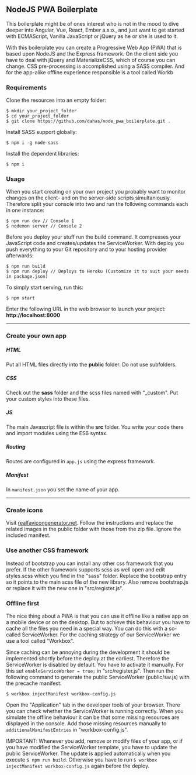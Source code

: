 ## NodeJS PWA Boilerplate

This boilerplate might be of ones interest who is not in the mood to dive deeper into Angular, Vue, React, Ember a.s.o., and just want to get started with ECMAScript, Vanilla JavaScript or jQuery as he or she is used to it.

With this boilerplate you can create a Progressive Web App (PWA) that is based upon NodeJS and the Express framework. On the client side you have to deal with jQuery and MaterializeCSS, which of course you can change. CSS pre-processing is accomplished using a SASS compiler. And for the app-alike offline experience responsible is a tool called Workb

### Requirements

Clone the resources into an empty folder:
```
$ mkdir your_project_folder
$ cd your_project_folder
$ git clone https://github.com/dahas/node_pwa_boilerplate.git .
```

Install SASS support globally:

```
$ npm i -g node-sass
```

Install the dependent libraries:
```
$ npm i
```

### Usage

When you start creating on your own project you probably want to monitor changes on the client- and on the server-side scripts simultaniously. Therefore split your console into two and run the following commands each in one instance:

```
$ npm run dev // Console 1
$ nodemon server // Console 2
```

Before you deploy your stuff run the build command. It compresses your JavaScript code and creates/updates the ServiceWorker. With deploy you push everything to your Git repository and to your hosting provider afterwards:

```
$ npm run build
$ npm run deploy // Deploys to Heroku (Customize it to suit your needs in package.json)
```

To simply start serving, run this:

```
$ npm start
```

Enter the following URL in the web browser to launch your project:  
**http://localhost:8000**

<hr>

### Create your own app  

##### HTML

Put all HTML files directly into the **public** folder. Do not use subfolders.

##### CSS

Check out the **sass** folder and the scss files named with "_custom". Put your custom styles into these files.

##### JS

The main Javascript file is within the **src** folder. You write your code there and import modules using the ES6 syntax.

##### Routing

Routes are configured in `app.js` using the express framework. 

##### Manifest

In `manifest.json` you set the name of your app.

<hr>

### Create icons

Visit [realfavicongenerator.net](https://realfavicongenerator.net). Follow the instructions and replace the related images in the public folder with those from the zip file. Ignore the included manifest.

### Use another CSS framework

Instead of bootstrap you can install any other css framework that you prefer. If the other framework supports scss as well open and edit styles.scss which you find in the "sass" folder. Replace the bootstrap entry so it points to the main scss file of the new library. Also remove bootstrap.js or replace it with the new one in "src/register.js".

### Offline first

The nice thing about a PWA is that you can use it offline like a native app on a mobile device or on the desktop. But to achieve this behaviour you have to cache all the files you need in a special way. You can do this with a so-called ServiceWorker. For the caching strategy of our ServiceWorker we use a tool called "Workbox". 

Since caching can be annoying during the development it should be implemented shortly before the deploy at the earliest. Therefore the ServiceWorker is disabled by default. You have to activate it manually. For this set `enableServiceWorker = true;` in "src/register.js". Then run the following command to generate the public ServiceWorker (public/sw.js) with the precache manifest:

```
$ workbox injectManifest workbox-config.js
```

Open the "Application" tab in the developer tools of your browser. There you can check whether the ServiceWorker is running correctly. When you simulate the offline behaviour it can be that some missing resources are displayed in the console. Add those missing resources manually to `additionalManifestEntries` in "workbox-config.js".

IMPORTANT: Whenever you add, remove or modify files of your app, or if you have modified the ServiceWorker template, you have to update the public ServiceWorker. The update is applied automatically when you execute `$ npm run build`. Otherwise you have to run `$ workbox injectManifest workbox-config.js` again before the deploy.